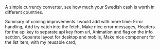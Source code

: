 A simple currency converter, see how much your Swedish cash is worth in different countries.

Summary of coming improvements I would add with more time:
Error handling, 
Add try catch into the fetch,
Make nice error messages,
Headers for the api key to separate api key from url,
Animation and flag on the info section,
Separate layout for desktop and mobile,
Make nice component for the list item, with my reusable card,


